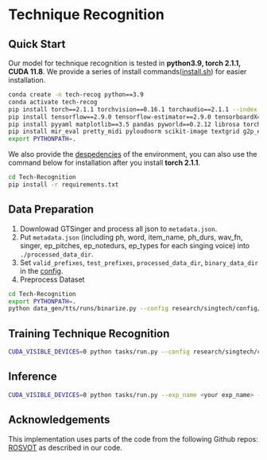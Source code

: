 # Technique Recognition

## Quick Start

Our model for technique recognition is tested in **python3.9, torch 2.1.1, CUDA 11.8**. We provide a series of install commands([install.sh](./research/singtech/scripts/install.sh)) for easier installation.

```bash
conda create -n tech-recog python==3.9
conda activate tech-recog
pip install torch==2.1.1 torchvision==0.16.1 torchaudio==2.1.1 --index-url https://download.pytorch.org/whl/cu118
pip install tensorflow==2.9.0 tensorflow-estimator==2.9.0 tensorboardX==2.5
pip install pyyaml matplotlib==3.5 pandas pyworld==0.2.12 librosa torchmetrics
pip install mir_eval pretty_midi pyloudnorm scikit-image textgrid g2p_en npy_append_array einops webrtcvad
export PYTHONPATH=.
```

We also provide the [despedencies](./requirements.txt) of the environment, you can also use the command below for installation after you install **torch 2.1.1**.

```bash
cd Tech-Recognition
pip install -r requirements.txt
```

## Data Preparation

1. Downlowad GTSinger and process all json to `metadata.json`.
2. Put `metadata.json` (including ph, word, item_name, ph_durs, wav_fn, singer, ep_pitches, ep_notedurs, ep_types for each singing voice) into `./processed_data_dir`.
3. Set `valid_prefixes`, `test_prefixes`, `processed_data_dir`, `binary_data_dir` in the [config](./research/singtech/config/te.yaml).
4. Preprocess Dataset 

```bash
cd Tech-Recognition
export PYTHONPATH=.
python data_gen/tts/runs/binarize.py --config research/singtech/config/te.yaml
```

## Training Technique Recognition

```bash
CUDA_VISIBLE_DEVICES=0 python tasks/run.py --config research/singtech/config/te2.yaml --exp_name <your exp_name> --reset
```

## Inference

```bash
CUDA_VISIBLE_DEVICES=0 python tasks/run.py --exp_name <your exp_name> --infer --hparams "load_ckpt={path-to-the-best-ckpt}"
```

## Acknowledgements

This implementation uses parts of the code from the following Github repos: [ROSVOT](https://github.com/RickyL-2000/ROSVOT) as described in our code.